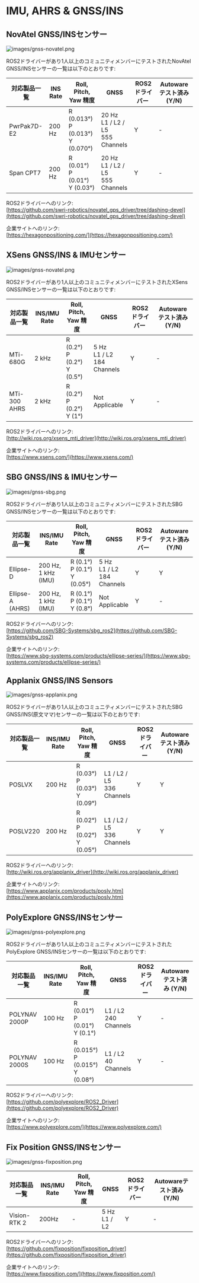 # IMU, AHRS & GNSS/INS

## **NovAtel GNSS/INSセンサー**

![images/gnss-novatel.png](images/gnss-novatel.png)

ROS2ドライバーがあり1人以上のコミュニティメンバーにテストされたNovAtel GNSS/INSセンサーの一覧は以下のとおりです:

| 対応製品一覧 | INS Rate | Roll, Pitch, Yaw 精度                  | GNSS                                    | ROS2ドライバー  | Autowareテスト済み (Y/N) |
| ----------------------- | -------- | -------------------------------------- | --------------------------------------- | ------------- | --------------------- |
| PwrPak7D-E2             | 200 Hz   | R (0.013°)<br>P (0.013°)<br>Y (0.070°) | 20 Hz<br>L1 / L2 / L5<br> 555 Channels  | Y             | -                     |
| Span CPT7               | 200 Hz   | R (0.01°) <br>P (0.01°) <br>Y (0.03°)  | 20 Hz <br>L1 / L2 / L5 <br>555 Channels | Y             | -                     |

ROS2ドライバーへのリンク:  
[https://github.com/swri-robotics/novatel_gps_driver/tree/dashing-devel](https://github.com/swri-robotics/novatel_gps_driver/tree/dashing-devel)

企業サイトへのリンク:  
[https://hexagonpositioning.com/](https://hexagonpositioning.com/)

## **XSens GNSS/INS & IMUセンサー**

![images/gnss-novatel.png](images/gnss-xsens.png)

ROS2ドライバーがあり1人以上のコミュニティメンバーにテストされたXSens GNSS/INSセンサーの一覧は以下のとおりです:

| 対応製品一覧 | INS/IMU Rate | Roll, Pitch, Yaw 精度            | GNSS                             | ROS2ドライバー  | Autowareテスト済み (Y/N) |
| ----------------------- | ------------ | -------------------------------- | -------------------------------- | ------------- | --------------------- |
| MTi-680G                | 2 kHz        | R (0.2°)<br>P (0.2°)<br>Y (0.5°) | 5 Hz<br>L1 / L2 <br>184 Channels | Y             | -                     |
| MTi-300 AHRS            | 2 kHz        | R (0.2°)<br>P (0.2°)<br>Y (1°)   | Not Applicable                   | Y             | -                     |

ROS2ドライバーへのリンク:  
[http://wiki.ros.org/xsens_mti_driver](http://wiki.ros.org/xsens_mti_driver)

企業サイトへのリンク:  
[https://www.xsens.com/](https://www.xsens.com/)

## **SBG GNSS/INS & IMUセンサー**

![images/gnss-sbg.png](images/gnss-sbg.png)

ROS2ドライバーがあり1人以上のコミュニティメンバーにテストされたSBG GNSS/INSセンサーの一覧は以下のとおりです:

| 対応製品一覧 | INS/IMU Rate        | Roll, Pitch, Yaw 精度             | GNSS                            | ROS2ドライバー  | Autowareテスト済み (Y/N) |
| ----------------------- | ------------------- | --------------------------------- | ------------------------------- | ------------- | --------------------- |
| Ellipse-D               | 200 Hz, 1 kHz (IMU) | R (0.1°)<br>P (0.1°)<br>Y (0.05°) | 5 Hz<br>L1 / L2<br>184 Channels | Y             | Y                     |
| Ellipse-A (AHRS)        | 200 Hz, 1 kHz (IMU) | R (0.1°)<br>P (0.1°)<br>Y (0.8°)  | Not Applicable                  | Y             | -                     |

ROS2ドライバーへのリンク:  
[https://github.com/SBG-Systems/sbg_ros2](https://github.com/SBG-Systems/sbg_ros2)

企業サイトへのリンク:  
[https://www.sbg-systems.com/products/ellipse-series/](https://www.sbg-systems.com/products/ellipse-series/)

## **Applanix GNSS/INS Sensors**

  <!-- cspell: ignore  POSLV  POLYNAV -->

![images/gnss-applanix.png](images/gnss-applanix.png)

ROS2ドライバーがあり1人以上のコミュニティメンバーにテストされたSBG GNSS/INS(原文ママ)センサーの一覧は以下のとおりです:

| 対応製品一覧 | INS/IMU Rate | Roll, Pitch, Yaw 精度               | GNSS                         | ROS2ドライバー  | Autowareテスト済み (Y/N) |
| ----------------------- | ------------ | ----------------------------------- | ---------------------------- | ------------- | --------------------- |
| POSLVX                  | 200 Hz       | R (0.03°)<br>P (0.03°)<br>Y (0.09°) | L1 / L2 / L5<br>336 Channels | Y             | Y                     |
| POSLV220                | 200 Hz       | R (0.02°)<br>P (0.02°)<br>Y (0.05°) | L1 / L2 / L5<br>336 Channels | Y             | Y                     |

ROS2ドライバーへのリンク:  
[http://wiki.ros.org/applanix_driver](http://wiki.ros.org/applanix_driver)

企業サイトへのリンク:  
[https://www.applanix.com/products/poslv.htm](https://www.applanix.com/products/poslv.htm)

## **PolyExplore GNSS/INSセンサー**

![images/gnss-polyexplore.png](images/gnss-polyexplore.png)

ROS2ドライバーがあり1人以上のコミュニティメンバーにテストされたPolyExplore GNSS/INSセンサーの一覧は以下のとおりです:

| 対応製品一覧 | INS/IMU Rate | Roll, Pitch, Yaw 精度                 | GNSS                    | ROS2ドライバー  | Autowareテスト済み (Y/N) |
| ----------------------- | ------------ | ------------------------------------- | ----------------------- | ------------- | --------------------- |
| POLYNAV 2000P           | 100 Hz       | R (0.01°)<br>P (0.01°)<br>Y (0.1°)    | L1 / L2<br>240 Channels | Y             | -                     |
| POLYNAV 2000S           | 100 Hz       | R (0.015°)<br>P (0.015°)<br>Y (0.08°) | L1 / L2<br>40 Channels  | Y             | -                     |

ROS2ドライバーへのリンク:  
[https://github.com/polyexplore/ROS2_Driver](https://github.com/polyexplore/ROS2_Driver)

企業サイトへのリンク:  
[https://www.polyexplore.com/](https://www.polyexplore.com/)

## **Fix Position GNSS/INSセンサー**

![images/gnss-fixposition.png](images/gnss-fixposition.png)

| 対応製品一覧 | INS/IMU Rate | Roll, Pitch, Yaw 精度 | GNSS            | ROS2ドライバー  | Autowareテスト済み (Y/N) |
| ----------------------- | ------------ | --------------------- | --------------- | ------------- | --------------------- |
| Vision-RTK 2            | 200Hz        | -                     | 5 Hz<br>L1 / L2 | Y             | -                     |

ROS2ドライバーへのリンク:   
[https://github.com/fixposition/fixposition_driver](https://github.com/fixposition/fixposition_driver)

企業サイトへのリンク:  
[https://www.fixposition.com/](https://www.fixposition.com/)
